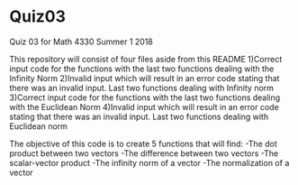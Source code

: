 # Quiz03
Quiz 03 for Math 4330 Summer 1 2018

This repository will consist of four files aside from this README 
1)Correct input code for the functions with the last two functions dealing with the Infinity Norm
2)Invalid input which will result in an error code stating that there was an invalid input. Last two functions dealing with Infinity norm
3)Correct input code for the functions with the last two functions dealing with the Euclidean Norm
4)Invalid input which will result in an error code stating that there was an invalid input. Last two functions dealing with Euclidean norm


The objective of this code is to create 5 functions that will find:
  -The dot product between two vectors
  -The difference between two vectors
  -The scalar-vector product
  -The infinity norm of a vector
  -The normalization of a vector

